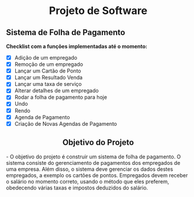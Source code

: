 <h1 align ="center"> Projeto de Software</h1>

## Sistema de Folha de Pagamento

 **Checklist com a funções implementadas até o momento:**
- [x] Adição de um empregado
- [x] Remoção de um empregado
- [x] Lançar um Cartão de Ponto
- [x] Lançar um Resultado Venda
- [x] Lançar uma taxa de serviço
- [x] Alterar detalhes de um empregado
- [x] Rodar a folha de pagamento para hoje
- [x] Undo
- [X] Rendo
- [x] Agenda de Pagamento
- [x] Criação de Novas Agendas de Pagamento
 
<h2 align ="center"> Objetivo do Projeto</h2>
   - O objetivo do projeto é construir um sistema de folha de pagamento. O sistema consiste do
gerenciamento de pagamentos dos empregados de uma empresa. Além disso, o sistema deve
gerenciar os dados destes empregados, a exemplo os cartões de pontos. Empregados devem receber
o salário no momento correto, usando o método que eles preferem, obedecendo várias taxas e
impostos deduzidos do salário.

